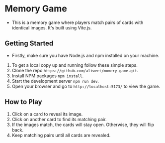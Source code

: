 # Memory Game
- This is a memory game where players match pairs of cards with identical images. It's built using Vite.js.

## Getting Started
- Firstly, make sure you have Node.js and npm installed on your machine.
1. To get a local copy up and running follow these simple steps.
2. Clone the repo `https://github.com/aliwert/momery-game.git`.
3. Install NPM packages `npm install`.
4. Start the development server `npm run dev`.
5. Open your browser and go to `http://localhost:5173/` to view the game.

## How to Play
1. Click on a card to reveal its image.
2. Click on another card to find its matching pair.
3. If the images match, the cards will stay open. Otherwise, they will flip back.
4. Keep matching pairs until all cards are revealed.